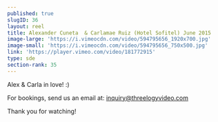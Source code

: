 ```yaml
---
published: true
slugID: 36
layout: reel
title: Alexander Cuneta  & Carlamae Ruiz (Hotel Sofitel) June 2015
image-large: 'https://i.vimeocdn.com/video/594795656_1920x700.jpg'
image-small: 'https://i.vimeocdn.com/video/594795656_750x500.jpg'
link: 'https://player.vimeo.com/video/181772915'
type: sde
section-rank: 35
---
```

Alex & Carla in love! :) 

For bookings, send us an email at: inquiry@threelogyvideo.com

Thank you for watching! 
